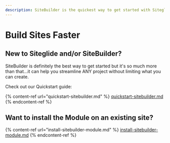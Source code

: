 ```yaml
---
description: SiteBuilder is the quickest way to get started with Siteglide
---
```


# Build Sites Faster

## New to Siteglide and/or SiteBuilder?

SiteBuilder is definitely the best way to get started but it's so much more than that...it can help you streamline ANY project without limiting what you can create.

Check out our Quickstart guide:

{% content-ref url="quickstart-sitebuilder.md" %}
[quickstart-sitebuilder.md](quickstart-sitebuilder.md)
{% endcontent-ref %}

## Want to install the Module on an existing site?

{% content-ref url="install-sitebuilder-module.md" %}
[install-sitebuilder-module.md](install-sitebuilder-module.md)
{% endcontent-ref %}

